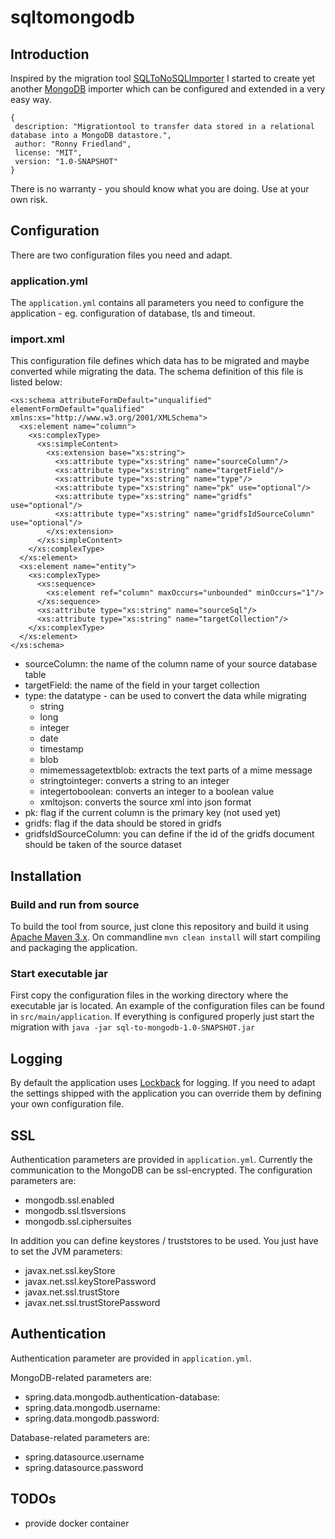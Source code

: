 # sqltomongodb

## Introduction

Inspired by the migration tool [SQLToNoSQLImporter](https://github.com/msathis/SQLToNoSQLImporter) I started to create yet another [MongoDB](https://www.mongodb.com/) importer which can be configured and extended in a very easy way.

    {
     description: "Migrationtool to transfer data stored in a relational database into a MongoDB datastore.",
     author: "Ronny Friedland",
     license: "MIT",
     version: "1.0-SNAPSHOT"
    }

There is no warranty - you should know what you are doing. Use at your own risk.

## Configuration

There are two configuration files you need and adapt.

### application.yml

The ``application.yml`` contains all parameters you need to configure the application - eg. configuration of database, tls and timeout.

### import.xml

This configuration file defines which data has to be migrated and maybe converted while migrating the data.
The schema definition of this file is listed below:


    <xs:schema attributeFormDefault="unqualified" elementFormDefault="qualified" xmlns:xs="http://www.w3.org/2001/XMLSchema">
      <xs:element name="column">
        <xs:complexType>
          <xs:simpleContent>
            <xs:extension base="xs:string">
              <xs:attribute type="xs:string" name="sourceColumn"/>
              <xs:attribute type="xs:string" name="targetField"/>
              <xs:attribute type="xs:string" name="type"/>
              <xs:attribute type="xs:string" name="pk" use="optional"/>
              <xs:attribute type="xs:string" name="gridfs" use="optional"/>
              <xs:attribute type="xs:string" name="gridfsIdSourceColumn" use="optional"/>
            </xs:extension>
          </xs:simpleContent>
        </xs:complexType>
      </xs:element>
      <xs:element name="entity">
        <xs:complexType>
          <xs:sequence>
            <xs:element ref="column" maxOccurs="unbounded" minOccurs="1"/>
          </xs:sequence>
          <xs:attribute type="xs:string" name="sourceSql"/>
          <xs:attribute type="xs:string" name="targetCollection"/>
        </xs:complexType>
      </xs:element>
    </xs:schema>

- sourceColumn: the name of the column name of your source database table
- targetField: the name of the field in your target collection
- type: the datatype - can be used to convert the data while migrating
  - string
  - long
  - integer
  - date
  - timestamp
  - blob
  - mimemessagetextblob: extracts the text parts of a mime message
  - stringtointeger: converts a string to an integer
  - integertoboolean: converts an integer to a boolean value
  - xmltojson: converts the source xml into json format
- pk: flag if the current column is the primary key (not used yet)
- gridfs: flag if the data should be stored in gridfs
- gridfsIdSourceColumn: you can define if the id of the gridfs document should be taken of the source dataset

## Installation

### Build and run from source

To build the tool from source, just clone this repository and build it using [Apache Maven 3.x](https://maven.apache.org/). On commandline ``mvn clean install`` will start compiling and packaging the application.

### Start executable jar

First copy the configuration files in the working directory where the executable jar is located. An example of the configuration files can be found in ``src/main/application``. If everything is configured properly just start the migration with ``java -jar sql-to-mongodb-1.0-SNAPSHOT.jar``

## Logging

By default the application uses [Lockback](https://logback.qos.ch/) for logging. If you need to adapt the settings shipped with the application you can override them by defining your own configuration file.

## SSL

Authentication parameters are provided in ``application.yml``. 
Currently the communication to the MongoDB can be ssl-encrypted. The configuration parameters are:

- mongodb.ssl.enabled
- mongodb.ssl.tlsversions
- mongodb.ssl.ciphersuites

In addition you can define keystores / truststores to be used. You just have to set the JVM parameters:

- javax.net.ssl.keyStore
- javax.net.ssl.keyStorePassword
- javax.net.ssl.trustStore
- javax.net.ssl.trustStorePassword

## Authentication

Authentication parameter are provided in ``application.yml``. 

MongoDB-related parameters are:
- spring.data.mongodb.authentication-database:
- spring.data.mongodb.username:
- spring.data.mongodb.password:

Database-related parameters are:
- spring.datasource.username
- spring.datasource.password

## TODOs

- provide docker container  
